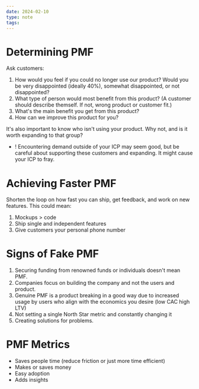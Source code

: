 ```yaml
---
date: 2024-02-10
type: note
tags: 
---
```


# Determining PMF
Ask customers:
1. How would you feel if you could no longer use our product? Would you be very disappointed (ideally 40%), somewhat disappointed, or not disappointed?
2. What type of person would most benefit from this product? (A customer should describe themself. If not, wrong product or customer fit.)
3. What's the main benefit you get from this product?
4. How can we improve this product for you?

It's also important to know who isn't using your product. Why not, and is it worth expanding to that group?
- ! Encountering demand outside of your ICP may seem good, but be careful about supporting these customers and expanding. It might cause your ICP to fray.

# Achieving Faster PMF
Shorten the loop on how fast you can ship, get feedback, and work on new features. This could mean:
1. Mockups > code
2. Ship single and independent features
3. Give customers your personal phone number

# Signs of Fake PMF
1. Securing funding from renowned funds or individuals doesn't mean PMF.
2. Companies focus on building the company and not the users and product.
3. Genuine PMF is a product breaking in a good way due to increased usage by users who align with the economics you desire (low CAC high LTV)
4. Not setting a single North Star metric and constantly changing it
5. Creating solutions for problems.

# PMF Metrics
- Saves people time (reduce friction or just more time efficient)
- Makes or saves money
- Easy adoption
- Adds insights